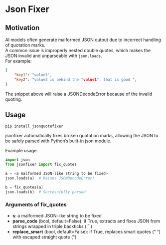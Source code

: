 # Json Fixer

## Motivation

AI models often generate malformed JSON output due to incorrect handling of quotation marks.   
A common issue is improperly nested double quotes, which makes the JSON invalid and unparseable with `json.loads`.   
For example:

```json
{
    "key1": "value1",
    "key2": "value2 is behind the "value1", that is good ",
}
```

The snippet above will raise a JSONDecodeError because of the invalid quoting.

## Usage

`pip install jsonquotefixer`

jsonfixer automatically fixes broken quotation marks, allowing the JSON to be safely parsed with Python’s built-in json module.

Example usage:
```python
import json
from jsonfixer import fix_quotes

a = <a malformed JSON-like string to be fixed>
json.loads(a)  # Raises JSONDecodeError!

b = fix_quotes(a)
json.loads(b)  # Successfully parsed
```
### Arguments of fix_quotes

* **s**: a malformed JSON-like string to be fixed
* **parse_code** (bool, default=False): if True, extracts and fixes JSON from strings wrapped in triple backticks (```)
* **replace_smart** (bool, default=False): if True, replaces smart quotes (“ ”) with escaped straight quote (\")
